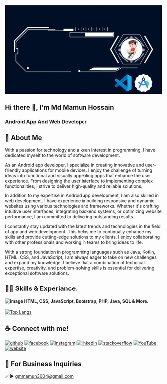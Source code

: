![Mamun](./github.gif)

## Hi there 👋, I'm Md Mamun Hossain
### Android App And Web Developer

## 🚀 About Me
With a passion for technology and a keen interest in programming, I have dedicated myself to the world of software development.

As an Android app developer, I specialize in creating innovative and user-friendly applications for mobile devices. I enjoy the challenge of turning ideas into functional and visually appealing apps that enhance the user experience. From designing the user interface to implementing complex functionalities, I strive to deliver high-quality and reliable solutions.

In addition to my expertise in Android app development, I am also skilled in web development. I have experience in building responsive and dynamic websites using various technologies and frameworks. Whether it's crafting intuitive user interfaces, integrating backend systems, or optimizing website performance, I am committed to delivering outstanding results.

I constantly stay updated with the latest trends and technologies in the field of app and web development. This helps me to continually enhance my skills and provide cutting-edge solutions to my clients. I enjoy collaborating with other professionals and working in teams to bring ideas to life.

With a strong foundation in programming languages such as Java, Kotlin, HTML, CSS, and JavaScript, I am always eager to take on new challenges and expand my knowledge. I believe that a combination of technical expertise, creativity, and problem-solving skills is essential for delivering exceptional software solutions.

## 👨‍💻 Skills & Experiance:
#### ![image](https://github.com/GmMamunH/GmMamunH/assets/134957744/6fb22106-87a0-40e6-9112-25b246dd32d7) HTML, CSS, JavaScript, Bootstrap, PHP, Java, SQL & More.

[![Top Langs](https://github-readme-stats.vercel.app/api/top-langs/?username=GmMamunH)](https://github.com/anuraghazra/github-readme-stats)

## ☕ Connect with me!
[<img src='https://cdn.jsdelivr.net/npm/simple-icons@3.0.1/icons/github.svg' alt='github' height='40'>](https://github.com/GmMamunH)  [<img src='https://cdn.jsdelivr.net/npm/simple-icons@3.0.1/icons/facebook.svg' alt='facebook' height='40'>](https://www.facebook.com/GmMamunH)  [<img src='https://cdn.jsdelivr.net/npm/simple-icons@3.0.1/icons/instagram.svg' alt='instagram' height='40'>](https://www.instagram.com/GmMamunH/) [<img src='https://cdn.jsdelivr.net/npm/simple-icons@3.0.1/icons/linkedin.svg' alt='linkedin' height='40'>](https://www.linkedin.com/in/md-mamun-hossain-b03b9b282/)   [<img src='https://cdn.jsdelivr.net/npm/simple-icons@3.0.1/icons/stackoverflow.svg' alt='stackoverflow' height='40'>](https://stackoverflow.com/users/21718740/md-mamun-hossain)  [<img src='https://cdn.jsdelivr.net/npm/simple-icons@3.0.1/icons/youtube.svg' alt='YouTube' height='40'>](https://www.youtube.com/@GmMamunH)  [<img src='https://cdn.jsdelivr.net/npm/simple-icons@3.0.1/icons/icloud.svg' alt='website' height='40'>](https://www.facebook.com/GmMamunH)

## 📧 For Business Inquiries
✅ ► gmmamun3004@gmail.com
